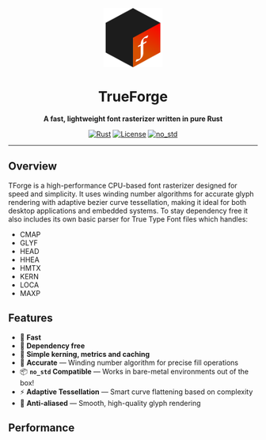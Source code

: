<div align="center">
  <img src="img/icon.png" alt="Fontkit Logo" width="120" height="120">
  
  # TrueForge
  
  **A fast, lightweight font rasterizer written in pure Rust**
  
  [![Rust](https://img.shields.io/badge/rust-%23000000.svg?style=flat&logo=rust&logoColor=white)](https://www.rust-lang.org/)
  [![License](https://img.shields.io/badge/license-MIT-blue.svg)](LICENSE)
  [![no_std](https://img.shields.io/badge/no__std-compatible-success.svg)](https://docs.rust-embedded.org/book/)
  
</div>

---

## Overview

TForge is a high-performance CPU-based font rasterizer designed for speed and simplicity. It uses winding number algorithms for accurate glyph rendering with adaptive bezier curve tessellation, making it ideal for both desktop applications and embedded systems.
To stay dependency free it also includes its own basic parser for True Type Font files which handles:
- CMAP
- GLYF
- HEAD
- HHEA
- HMTX
- KERN
- LOCA
- MAXP

## Features

- 🚀 **Fast**
- 🦀 **Dependency free**
- 🧠 **Simple kerning, metrics and caching**
- 🎯 **Accurate** — Winding number algorithm for precise fill operations
- 📦 **`no_std` Compatible** — Works in bare-metal environments out of the box!
- ⚡ **Adaptive Tessellation** — Smart curve flattening based on complexity
- 🎨 **Anti-aliased** — Smooth, high-quality glyph rendering

## Performance

